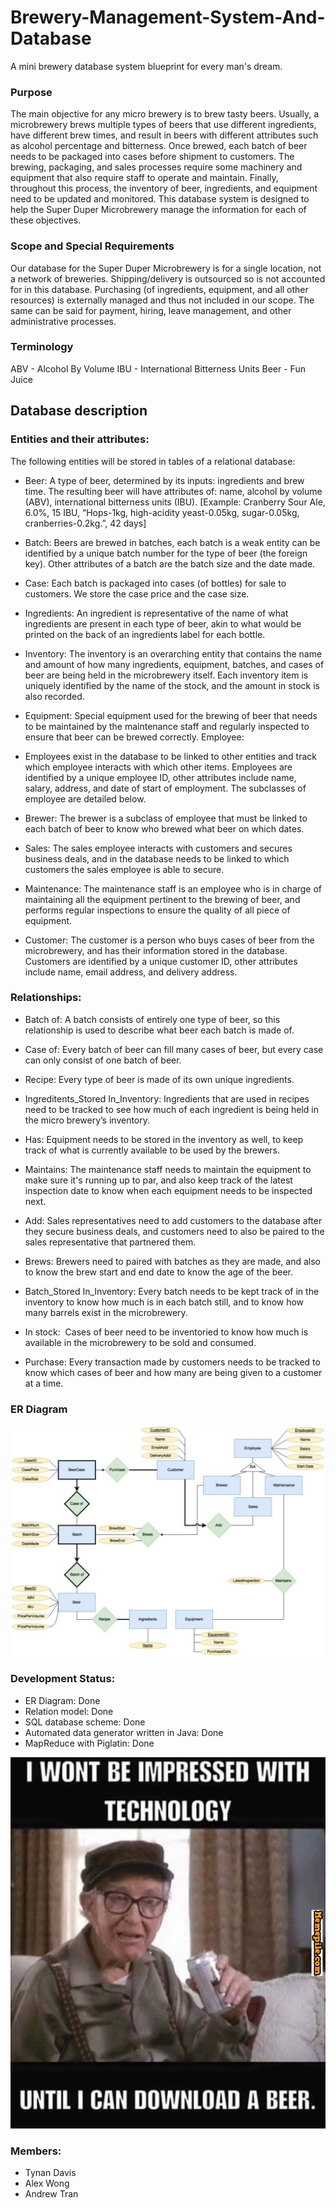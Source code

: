 # Brewery-Management-System-And-Database
A mini brewery database system blueprint for every man's dream.

### Purpose
The main objective for any micro brewery is to brew tasty beers. Usually, a microbrewery brews multiple types of beers that use different ingredients, have different brew times, and result in beers with different attributes such as alcohol percentage and bitterness. Once brewed, each batch of beer needs to be packaged into cases before shipment to customers. The brewing, packaging, and sales processes require some machinery and equipment that also require staff to operate and maintain. Finally, throughout this process, the inventory of beer, ingredients, and equipment need to be updated and monitored. This database system is designed to help the Super Duper Microbrewery manage the information for each of these objectives.

### Scope and Special Requirements
Our database for the Super Duper Microbrewery is for a single location, not a network of breweries. Shipping/delivery is outsourced so is not accounted for in this database. Purchasing (of ingredients, equipment, and all other resources) is externally managed and thus not included in our scope. The same can be said for payment, hiring, leave management, and other administrative processes.

### Terminology
ABV - Alcohol By Volume
IBU - International Bitterness Units Beer - Fun Juice

## Database description
### Entities and their attributes:
The following entities will be stored in tables of a relational database:
* Beer:​ A type of beer, determined by its inputs: ingredients and brew time. The resulting beer will have attributes of: name, alcohol by volume (ABV), international bitterness units (IBU). [Example: Cranberry Sour Ale, 6.0%, 15 IBU, “Hops-1kg, high-acidity yeast-0.05kg, sugar-0.05kg, cranberries-0.2kg.”, 42 days]

* Batch:​ Beers are brewed in batches, each batch is a weak entity can be identified by a unique batch number for the type of beer (the foreign key). Other attributes of a batch are the batch size and the date made.

* Case:​ Each batch is packaged into cases (of bottles) for sale to customers. We store the case price and the case size.

* Ingredients: ​An ingredient is representative of the name of what ingredients are present in each type of beer, akin to what would be printed on the back of an ingredients label for each bottle.

* Inventory: ​The inventory is an overarching entity that contains the name and amount of how many ingredients, equipment, batches, and cases of beer are being held in the microbrewery itself. Each inventory item is uniquely identified by the name of the stock, and the amount in stock is also recorded.

* Equipment​: Special equipment used for the brewing of beer that needs to be maintained by the maintenance staff and regularly inspected to ensure that beer can be brewed correctly. Employee:

* ​Employees exist in the database to be linked to other entities and track which employee interacts with which other items. Employees are identified by a unique employee ID, other attributes include name, salary, address, and date of start of employment. The subclasses of employee are detailed below.

* Brewer: ​The brewer is a subclass of employee that must be linked to each batch of beer to know who brewed what beer on which dates.

* Sales: ​The sales employee interacts with customers and secures business deals, and in the database needs to be linked to which customers the sales employee is able to secure.

* Maintenance:​ The maintenance staff is an employee who is in charge of maintaining all the equipment pertinent to the brewing of beer, and performs regular inspections to ensure the quality of all piece of equipment.

* Customer: ​The customer is a person who buys cases of beer from the microbrewery, and has their information stored in the database. Customers are identified by a unique customer ID, other attributes include name, email address, and delivery address.

### Relationships:
* Batch of: ​A batch consists of entirely one type of beer, so this relationship is used to describe what beer each batch is made of.

* Case of: ​Every batch of beer can fill many cases of beer, but every case can only consist of one batch of beer.

* Recipe: ​Every type of beer is made of its own unique ingredients.

* Ingreditents_Stored In_Inventory: ​Ingredients that are used in recipes need to be tracked to see how much of each ingredient is being held in the micro brewery’s inventory.

* Has: ​Equipment needs to be stored in the inventory as well, to keep track of what is currently available to be used by the brewers.

* Maintains: ​The maintenance staff needs to maintain the equipment to make sure it's running up to par, and also keep track of the latest inspection date to know when each equipment needs to be inspected next.

* Add: ​Sales representatives need to add customers to the database after they secure business deals, and customers need to also be paired to the sales representative that partnered them.

* Brews​: Brewers need to paired with batches as they are made, and also to know the brew start and end date to know the age of the beer.

* Batch_Stored In_Inventory: ​Every batch needs to be kept track of in the inventory to know how much is in each batch still, and to know how many barrels exist in the microbrewery.

* In stock: ​ Cases of beer need to be inventoried to know how much is available in the microbrewery to be sold and consumed.

* Purchase: ​Every transaction made by customers needs to be tracked to know which cases of beer and how many are being given to a customer at a time.

### ER Diagram
![Brewery-Management-System-And-Database](assets/ER.png)

### Development Status:
* ER Diagram: Done
* Relation model: Done
* SQL database scheme: Done
* Automated data generator written in Java: Done
* MapReduce with Piglatin: Done

![Brewery-Management-System-And-Database](assets/meme.png)

### Members:
* Tynan Davis
* Alex Wong
* Andrew Tran
